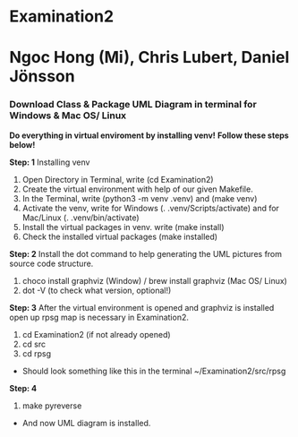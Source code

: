 # Examination2 
# Ngoc Hong (Mi), Chris Lubert, Daniel Jönsson

### Download Class & Package UML Diagram in terminal for Windows & Mac OS/ Linux
**Do everything in virtual enviroment by installing venv!**
**Follow these steps below!**

**Step: 1** Installing venv
1. Open Directory in Terminal, write (cd Examination2)
2. Create the virtual environment with help of our given Makefile. 
3. In the Terminal, write (python3 -m venv .venv) and (make venv)
4. Activate the venv, write for Windows (. .venv/Scripts/activate) and for Mac/Linux (. .venv/bin/activate)
4. Install the virtual packages in venv. write (make install)
5. Check the installed virtual packages (make installed)

**Step: 2**
Install the dot command to help generating the UML pictures from source code structure. 
1. choco install graphviz (Window) / brew install graphviz (Mac OS/ Linux)
2. dot -V (to check what version, optional!)

**Step: 3**
After the virtual environment is opened and graphviz is installed open up rpsg map is necessary in Examination2.
1. cd Examination2 (if not already opened)
2. cd src
3. cd rpsg
* Should look something like this in the terminal ~/Examination2/src/rpsg

**Step: 4**
1. make pyreverse
* And now UML diagram is installed.
